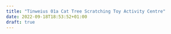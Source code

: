 ```yaml
---
title: "Tinweius 01a Cat Tree Scratching Toy Activity Centre"
date: 2022-09-18T18:53:52+01:00
draft: true
---
```


